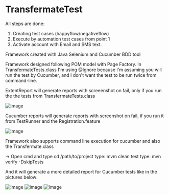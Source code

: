 # TransfermateTest
All steps are done:
1. Creating test cases (happyflow/negativeflow)
2. Execute by automation test cases from point 1
3. Activate account with Email and SMS text.

Framework created with Java Selenium and Cucumber BDD tool

Framework designed following POM model with Page Factory.
In TransfermateTests.class I'm using @Ignore because I'm assuming you will run the test by Cucumber, and I don't want the test to be run twice from command-line.

ExtentReport will generate reports with screeenshot on fail, only if you run the the tests from TransfermateTests.class

![image](https://user-images.githubusercontent.com/123422575/214205514-37c05e34-b8c4-461b-b90b-2a6c02441534.png)


Cucumber reports will generate reports with screenshot on fail, if you run it from TestRunner and the Registration.feature

![image](https://user-images.githubusercontent.com/123422575/214204851-a3ee5900-a994-401c-b6fd-70b4720f2f8a.png)

Framework also supports command line execution for cucumber and also the Transfermate.class

-> Open cmd and type cd /path/to/project
type: mvm clean test
type: mvn verify -DskipTests 

And it will generate a more detailed report for Cucumber tests like in the pictures below:

![image](https://user-images.githubusercontent.com/123422575/214206491-fa3a4fe0-775c-49f1-b46c-f6dc4c92b110.png)
![image](https://user-images.githubusercontent.com/123422575/214206511-232345ef-007e-4ac0-b813-d44df688c872.png)
![image](https://user-images.githubusercontent.com/123422575/214206548-b38d8a79-b987-4dbf-b953-9416f0045efc.png)





